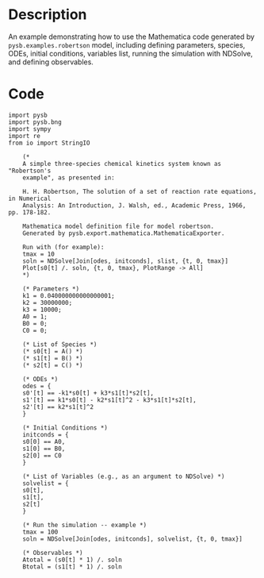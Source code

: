 # Description
An example demonstrating how to use the Mathematica code generated by `pysb.examples.robertson` model, including defining parameters, species, ODEs, initial conditions, variables list, running the simulation with NDSolve, and defining observables.

# Code
```
import pysb
import pysb.bng
import sympy
import re
from io import StringIO

    (*
    A simple three-species chemical kinetics system known as "Robertson's
    example", as presented in:

    H. H. Robertson, The solution of a set of reaction rate equations, in Numerical
    Analysis: An Introduction, J. Walsh, ed., Academic Press, 1966, pp. 178-182.

    Mathematica model definition file for model robertson.
    Generated by pysb.export.mathematica.MathematicaExporter.

    Run with (for example):
    tmax = 10
    soln = NDSolve[Join[odes, initconds], slist, {t, 0, tmax}]
    Plot[s0[t] /. soln, {t, 0, tmax}, PlotRange -> All]
    *)

    (* Parameters *)
    k1 = 0.040000000000000001;
    k2 = 30000000;
    k3 = 10000;
    A0 = 1;
    B0 = 0;
    C0 = 0;

    (* List of Species *)
    (* s0[t] = A() *)
    (* s1[t] = B() *)
    (* s2[t] = C() *)

    (* ODEs *)
    odes = {
    s0'[t] == -k1*s0[t] + k3*s1[t]*s2[t],
    s1'[t] == k1*s0[t] - k2*s1[t]^2 - k3*s1[t]*s2[t],
    s2'[t] == k2*s1[t]^2
    }

    (* Initial Conditions *)
    initconds = {
    s0[0] == A0,
    s1[0] == B0,
    s2[0] == C0
    }

    (* List of Variables (e.g., as an argument to NDSolve) *)
    solvelist = {
    s0[t],
    s1[t],
    s2[t]
    }

    (* Run the simulation -- example *)
    tmax = 100
    soln = NDSolve[Join[odes, initconds], solvelist, {t, 0, tmax}]

    (* Observables *)
    Atotal = (s0[t] * 1) /. soln
    Btotal = (s1[t] * 1) /. soln

```

